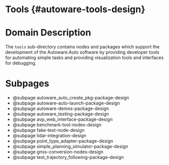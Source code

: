 Tools {#autoware-tools-design}
=====

# Domain Description

The `tools` sub-directory contains nodes and packages which support the development of the
Autoware.Auto software by providing developer tools for automating simple tasks and providing
visualization tools and interfaces for debugging.

# Subpages

- @subpage autoware_auto_create_pkg-package-design
- @subpage autoware-auto-launch-package-design
- @subpage autoware-demos-package-design
- @subpage autoware_testing-package-design
- @subpage avp_web_interface-package-design
- @subpage benchmark-tool-nodes-design
- @subpage fake-test-node-design
- @subpage lidar-integration-design
- @subpage point_type_adapter-package-design
- @subpage simple_planning_simulator-package-design
- @subpage gnss-conversion-nodes-design
- @subpage test_trajectory_following-package-design
